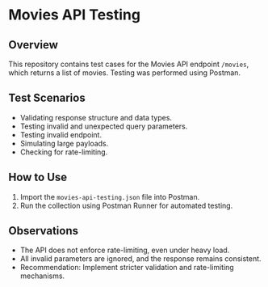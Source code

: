 # Movies API Testing

## Overview
This repository contains test cases for the Movies API endpoint `/movies`, which returns a list of movies. Testing was performed using Postman.

## Test Scenarios
- Validating response structure and data types.
- Testing invalid and unexpected query parameters.
- Testing invalid endpoint.
- Simulating large payloads.
- Checking for rate-limiting.

## How to Use
1. Import the `movies-api-testing.json` file into Postman.
2. Run the collection using Postman Runner for automated testing.

## Observations
- The API does not enforce rate-limiting, even under heavy load.
- All invalid parameters are ignored, and the response remains consistent.
- Recommendation: Implement stricter validation and rate-limiting mechanisms.
